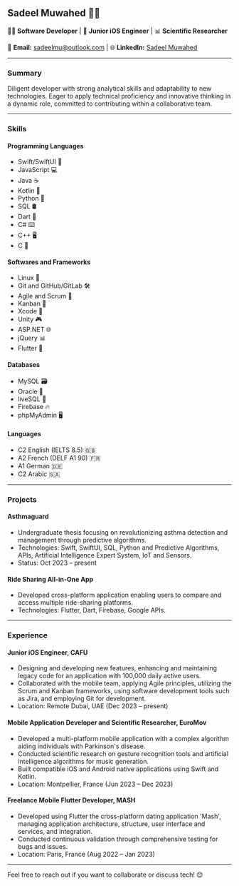 ## Sadeel Muwahed 👩‍💻

👩‍💻 **Software Developer** | 📱 **Junior iOS Engineer** | 📊 **Scientific Researcher**

📧 **Email:** sadeelmu@outlook.com | 🌐 **LinkedIn:** [Sadeel Muwahed](https://www.linkedin.com/in/sadeel-muwahed/) 

---

### Summary

Diligent developer with strong analytical skills and adaptability to new technologies. Eager to apply technical proficiency and innovative thinking in a dynamic role, committed to contributing within a collaborative team.

---

### Skills

#### Programming Languages
- Swift/SwiftUI 📱
- JavaScript 💻
- Java ☕
- Kotlin 🚀
- Python 🐍
- SQL 🛢️
- Dart 🎯
- C# ⌨️
- C++ 🖥️
- C 📝

#### Softwares and Frameworks
- Linux 🐧
- Git and GitHub/GitLab 🛠️
- Agile and Scrum 🔄
- Kanban 📌
- Xcode 📱
- Unity 🎮
- ASP.NET 🌐
- jQuery 📊
- Flutter 🦋

#### Databases
- MySQL 🗃️
- Oracle 🏺
- liveSQL 💾
- Firebase 🔥
- phpMyAdmin 🖥️

#### Languages
- C2 English (IELTS 8.5) 🇬🇧
- A2 French (DELF A1 90) 🇫🇷
- A1 German 🇩🇪
- C2 Arabic 🇸🇦

---

### Projects

#### Asthmaguard
- Undergraduate thesis focusing on revolutionizing asthma detection and management through predictive algorithms.
- Technologies: Swift, SwiftUI, SQL, Python and Predictive Algorithms, APIs, Artificial Intelligence Expert System, IoT and Sensors.
- Status: Oct 2023 – present

#### Ride Sharing All-in-One App
- Developed cross-platform application enabling users to compare and access multiple ride-sharing platforms.
- Technologies: Flutter, Dart, Firebase, Google APIs.

---

### Experience

#### Junior iOS Engineer, CAFU
- Designing and developing new features, enhancing and maintaining legacy code for an application with 100,000 daily active users.
- Collaborated with the mobile team, applying Agile principles, utilizing the Scrum and Kanban frameworks, using software development tools such as Jira, and employing Git for development.
- Location: Remote Dubai, UAE (Dec 2023 – present)

#### Mobile Application Developer and Scientific Researcher, EuroMov
- Developed a multi-platform mobile application with a complex algorithm aiding individuals with Parkinson's disease.
- Conducted scientific research on gesture recognition tools and artificial intelligence algorithms for music generation.
- Built compatible iOS and Android native applications using Swift and Kotlin.
- Location: Montpellier, France (Jun 2023 – Dec 2023)

#### Freelance Mobile Flutter Developer, MASH
- Developed using Flutter the cross-platform dating application 'Mash', managing application architecture, structure, user interface and services, and integration.
- Conducted continuous validation through comprehensive testing for bugs and issues.
- Location: Paris, France (Aug 2022 – Jan 2023)

---

Feel free to reach out if you want to collaborate or discuss tech! 😊
